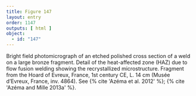```yaml
---
title: Figure 147
layout: entry
order: 1147
outputs: [ html ]
object:
  - id: "147"
---
```


Bright field photomicrograph of an etched polished cross section of a weld on a large bronze fragment. Detail of the heat-affected zone (HAZ) due to flow fusion welding showing the recrystallized microstructure. Fragment from the Hoard of Evreux, France, 1st century CE, L. 14 cm (Musée d’Evreux, France, inv. 4864). See {% cite 'Azéma et al. 2012' %}; {% cite 'Azéma and Mille 2013a' %}.
